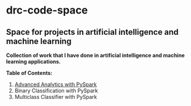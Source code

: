 # drc-code-space
## Space for projects in artificial intelligence and machine learning

**Collection of work that I have done in artificial intelligence and machine learning applications.**

**Table of Contents:**

1. <a href="">Advanced Analytics with PySpark</a>
2. Binary Classification with PySpark
3. Multiclass Classifier with PySpark
